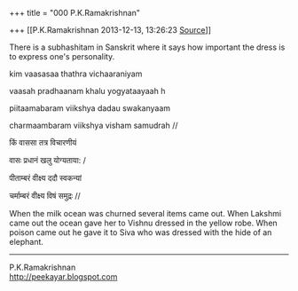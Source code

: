 +++
title = "000 P.K.Ramakrishnan"

+++
[[P.K.Ramakrishnan	2013-12-13, 13:26:23 [Source](https://groups.google.com/g/samskrita/c/85_5uFS75Hc)]]



There is a subhashitam in Sanskrit where it says how important the dress is to express one's personality.

  

kim vaasasaa thathra vichaaraniyam

vaasah pradhaanam khalu yogyataayaah h

piitaamabaram viikshya dadau swakanyaam

charmaambaram viikshya visham samudrah //

  

किं वाससा तत्र विचारणीयं

वासः प्रधानं खलु योग्यताया: /

पीताम्बरं वीक्ष्य ददौ स्वकन्यां

चर्माम्बरं वीक्ष्य विषं समुद्रः //

  

When the milk ocean was churned several items came out. When Lakshmi came out the ocean gave her to Vishnu dressed in the yellow robe. When poison came out he gave it to Siva who was dressed with the hide of an elephant.

  

-----------------------------------  
P.K.Ramakrishnan  
<http://peekayar.blogspot.com>

